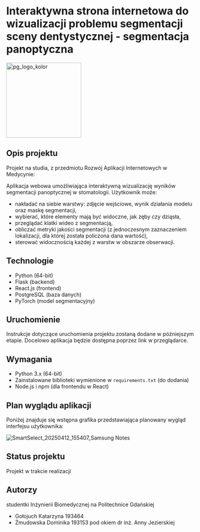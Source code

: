 # Interaktywna strona internetowa do wizualizacji problemu segmentacji sceny dentystycznej - segmentacja panoptyczna
<img src="https://github.com/user-attachments/assets/40faa7df-aa5a-46be-ad5f-5de13bca2bc7" alt="pg_logo_kolor" width="200"/>

## Opis projektu

Projekt na studia, z przedmiotu Rozwój Aplikacji Internetowych w Medycynie:

Aplikacja webowa umożliwiająca interaktywną wizualizację wyników segmentacji panoptycznej w stomatologii. Użytkownik może:

- nakładać na siebie warstwy: zdjęcie wejściowe, wynik działania modelu oraz maskę segmentacji,
- wybierać, które elementy mają być widoczne, jak zęby czy dziąsła,
- przeglądać klatki wideo z segmentacją,
- obliczać metryki jakości segmentacji (z jednoczesnym zaznaczeniem lokalizacji, dla której została policzona dana wartość),
- sterować widocznością każdej z warstw w obszarze obserwacji.

## Technologie

- Python (64-bit)
- Flask (backend)
- React.js (frontend)
- PostgreSQL (baza danych)
- PyTorch (model segmentacyjny)

## Uruchomienie

Instrukcje dotyczące uruchomienia projektu zostaną dodane w późniejszym etapie. Docelowo aplikacja będzie dostępna poprzez link w przeglądarce.

## Wymagania

- Python 3.x (64-bit)
- Zainstalowane biblioteki wymienione w `requirements.txt` (do dodania)
- Node.js i npm (dla frontendu w React)

## Plan wyglądu aplikacji

Poniżej znajduje się wstępna grafika przedstawiająca planowany wygląd interfejsu użytkownika:

![SmartSelect_20250412_155407_Samsung Notes](https://github.com/user-attachments/assets/9964d4d5-d745-4f30-aa99-067b51d389db)

## Status projektu

Projekt w trakcie realizacji

## Autorzy

studentki Inżynierii Biomedycznej na Politechnice Gdańskiej
- Gołojuch Katarzyna 193464
- Żmudowska Dominika 193153
pod okiem dr inż. Anny Jezierskiej




